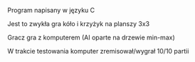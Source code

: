 Program napisany w języku C

Jest to zwykła gra kóło i krzyżyk na planszy 3x3

Gracz gra z komputerem (AI oparte na drzewie min-max)

W trakcie testowania komputer zremisował/wygrał 10/10 partii

